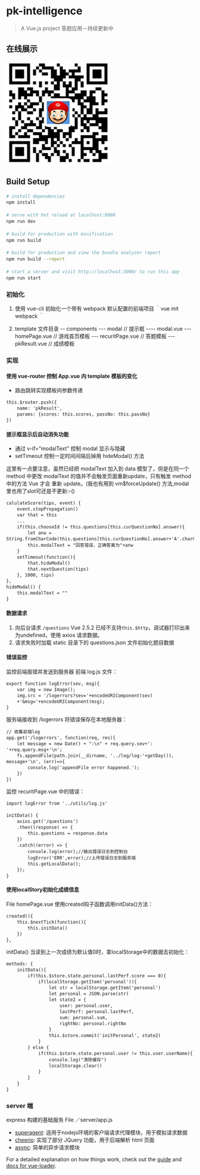 # pk-intelligence

> A Vue.js project
答题应用－持续更新中

## 在线展示
![image](./static/小程序-没有域名.png)

## Build Setup

``` bash
# install dependencies
npm install

# serve with hot reload at localhost:8080
npm run dev

# build for production with minification
npm run build

# build for production and view the bundle analyzer report
npm run build --report

# start a server and visit http://localhost:3000/ to run this app
npm run start
```

### 初始化
1. 使用 vue-cli 初始化一个带有 webpack 默认配置的前端项目
｀vue init webpack ｀

2. template 文件目录
-- components
--- modal               // 提示框
---- modal.vue
--- homePage.vue        // 游戏首页模板
--- recuritPage.vue     // 答题模板
--- pkResult.vue        // 成绩模板

### 实现
#### 使用 vue-router 控制 App.vue 内 template 模板的变化
- 路由跳转实现模板间参数传递
```
this.$router.push({
    name: 'pkResult', 
    params: {scores: this.scores, passNo: this.passNo}
})
```
#### 提示框显示后自动消失功能
- 通过 v-if="modalText" 控制 modal 显示与隐藏
- setTimeout 控制一定时间间隔后掉用 hideModal() 方法

这里有一点要注意，虽然已经把 modalText 加入到 data 模型了，但是在同一个 method 中更改 modalText 的值并不会触发页面重新update，只有触发 method 中的方法 Vue 才会 重新 update。(我也有用到 vm$forceUpdate() 方法,modal里也用了slot可还是不更新:-()

```
calulateScore(tips, event) {
    event.stopPropagation()
    var that = this
    ...
    if(this.chooseId != this.questions[this.curQuestionNo].answer){
        let anw =  String.fromCharCode(this.questions[this.curQuestionNo].answer+'A'.charCodeAt())
        this.modalText = "回答错误，正确答案为"+anw            
    }
    setTimeout(function(){
        that.hideModal()
        that.nextQuestion(tips)
    }, 1000, tips)
},
hideModal() {
    this.modalText = ""
}
```

#### 数据请求
1. 向后台请求 `/questions` Vue 2.5.2 已经不支持`this.$http`，调试器打印出来为undefined，使用 axios 请求数据。
2. 请求失败时加载 static 目录下的 questions.json 文件初始化题目数据

#### 错误监控
监控前端报错并发送到服务器
前端 log.js 文件：
```
export function logError(sev, msg){
    var img = new Image();
    img.src = '/logerrors?sev='+encodeURIComponent(sev)
    +'&msg='+encodeURIComponent(msg);
}
```
服务端接收到 /logerrors 将错误保存在本地服务器：
```
// 收集前端log
app.get('/logerrors', function(req, res){
	let message = new Date() + ":\n" + req.query.sev+':  '+req.query.msg+'\n';
	fs.appendFile(path.join(__dirname, '../log/log-'+getDay()), message+'\n', (err)=>{
		console.log('appendFile error happened.');
	})
})
```

监控 recuritPage.vue 中的错误：
```
import logError from '../utils/log.js'

initData() {
    axios.get('/questions')
    .then((response) => {
        this.questions = response.data
    })
    .catch((error) => {
        console.log(error);//输出错误日志到控制台
        logError('ERR',error);//上传错误日志到服务端
        this.getLocalData();
    });
}
```

#### 使用localStory初始化成绩信息
File homePage.vue
使用created钩子函数调用initData()方法：
```
created(){
    this.$nextTick(function(){
        this.initData()
    })   
},
```
initData() 当读到上一次成绩为默认值0时，拿localStorage中的数据去初始化：
```
methods: {
    initData(){
        if(this.$store.state.personal.lastPerf.score === 0){
            if(localStorage.getItem('personal')){
                let str = localStorage.getItem('personal')
                let personal = JSON.parse(str)
                let state2 = {
                    user: personal.user,
                    lastPerf: personal.lastPerf,
                    sum: personal.sum,
                    rightNo: personal.rightNo
                }                
                this.$store.commit('initPersonal', state2)  
            }                                          
        } else {
            if(this.$store.state.personal.user != this.user.userName){
                console.log("清除缓存")
                localStorage.clear()
            }                
        }
    }
}
```


### server 端
express 构建的基础服务
File ／server/app.js
- [superagent](http://visionmedia.github.io/superagent/): 适用于nodejs环境的客户端请求代理模块，用于模拟请求数据
- [cheerio](https://github.com/cheeriojs/cheerio): 实现了部分 JQuery 功能，用于后端解析 html 页面
- [async](https://caolan.github.io/async/): 简单的异步请求模块

For a detailed explanation on how things work, check out the [guide](http://vuejs-templates.github.io/webpack/) and [docs for vue-loader](http://vuejs.github.io/vue-loader).
